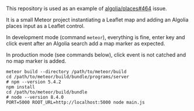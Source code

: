 This repository is used as an example of [algolia/places#464](https://github.com/algolia/places/issues/464) issue.

It is a small Meteor project instantiating a Leaflet map and adding an Algolia
places input as a Leaflet control.

In development mode (command `meteor`), everything is fine, enter key and click
event after an Algolia search add a map marker as expected.

In production mode (see commands below), click event is not catched and no map
marker is added.

```shell
meteor build --directory /path/to/meteor/build
cd /path/to/meteor/build/bundle/programs/server
# npm --version 5.4.2
npm install
cd /path/to/meteor/build/bundle
# node --version 8.4.0
PORT=5000 ROOT_URL=http://localhost:5000 node main.js
```

